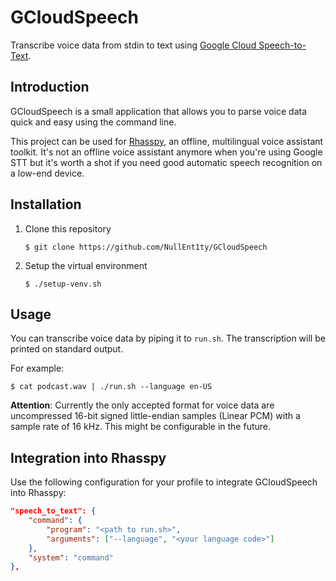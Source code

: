 # GCloudSpeech

Transcribe voice data from stdin to text using [Google Cloud Speech-to-Text](https://cloud.google.com/speech-to-text/).

## Introduction

GCloudSpeech is a small application that allows you to parse voice data quick
and easy using the command line.

This project can be used for [Rhasspy](https://github.com/synesthesiam/rhasspy),
an offline, multilingual voice assistant toolkit. It's not an offline voice
assistant anymore when you're using Google STT but it's worth a shot if you need
good automatic speech recognition on a low-end device.

## Installation

1. Clone this repository

   ```
   $ git clone https://github.com/NullEnt1ty/GCloudSpeech
   ```

1. Setup the virtual environment

   ```
   $ ./setup-venv.sh
   ```

## Usage

You can transcribe voice data by piping it to `run.sh`. The transcription will
be printed on standard output.

For example:

```
$ cat podcast.wav | ./run.sh --language en-US
```

**Attention**: Currently the only accepted format for voice data are
uncompressed 16-bit signed little-endian samples (Linear PCM) with a sample rate
of 16 kHz. This might be configurable in the future.

## Integration into Rhasspy

Use the following configuration for your profile to integrate GCloudSpeech into
Rhasspy:

```json
"speech_to_text": {
    "command": {
        "program": "<path to run.sh>",
        "arguments": ["--language", "<your language code>"]
    },
    "system": "command"
},
```
